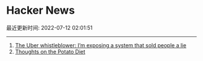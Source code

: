 # Hacker News

最近更新时间: 2022-07-12 02:01:51

--- 
1. [The Uber whistleblower: I’m exposing a system that sold people a lie](https://www.theguardian.com/news/2022/jul/11/uber-files-whistleblower-lobbyist-mark-macgann) 
2. [Thoughts on the Potato Diet](https://dynomight.net/potato-diet/) 
